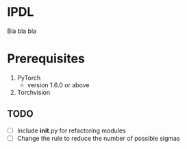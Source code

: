 # IPDL

Bla bla bla

# Prerequisites
1. PyTorch 
    * version 1.6.0 or above
1. Torchvision


## TODO
- [ ] Include __init__.py for refactoring modules
- [ ] Change the rule to reduce the number of possible sigmas